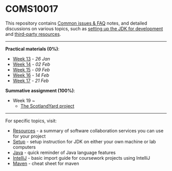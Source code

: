 COMS10017
========= 

This repository contains [Common issues & FAQ](FAQ.md) notes, and detailed discussions on various
topics, such as [setting up the JDK for development](guides/SETUP.md)
and [third-party resources](guides/RESOURCES.md).

---

**Practical materials (0%)**:

* [Week 13](week13.md) - *26 Jan*
* [Week 14](week14.md) - *02 Feb*
* [Week 15](week15.md) - *09 Feb*
* [Week 16](week16.md) - *14 Feb*
* [Week 17](week17.md) - *21 Feb*

**Summative assignment (100%)**:

* Week 19 ~
    * [The ScotlandYard project](summative/README.md)
---

For specific topics, visit:

* [Resources](guides/RESOURCES.md) - a summary of software collaboration services you can use for
  your project
* [Setup](guides/SETUP.md) - setup instruction for JDK on either your own machine or lab computers
* [Java](guides/JAVA.md) - quick reminder of Java language features
* [IntelliJ](guides/INTELLIJ.md) - basic import guide for coursework projects using IntelliJ
* [Maven](guides/MAVEN.md) - cheat sheet for maven

